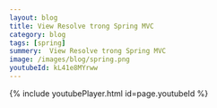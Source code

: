 ```yaml
---
layout: blog
title: View Resolve trong Spring MVC  
category: blog
tags: [spring]
summery:  View Resolve trong Spring MVC
image: /images/blog/spring.png
youtubeId: kL41e8MYrww
---
```

 

{% include youtubePlayer.html id=page.youtubeId %}
